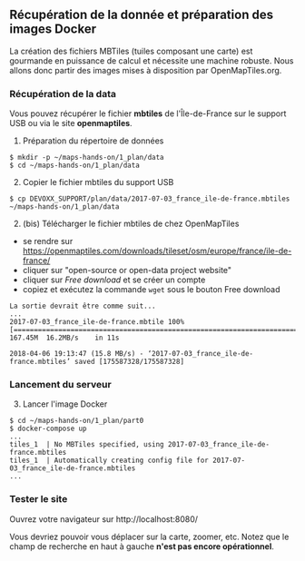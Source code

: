 ## Récupération de la donnée et préparation des images Docker
La création des fichiers MBTiles (tuiles composant une carte) est gourmande en puissance de calcul et nécessite une machine robuste.
Nous allons donc partir des images mises à disposition par OpenMapTiles.org.

### Récupération de la data
Vous pouvez récupérer le fichier __mbtiles__ de l'Île-de-France sur le support USB ou via le site __openmaptiles__.

1. Préparation du répertoire de données
```
$ mkdir -p ~/maps-hands-on/1_plan/data
$ cd ~/maps-hands-on/1_plan/data
```
2. Copier le fichier mbtiles du support USB
```
$ cp DEVOXX_SUPPORT/plan/data/2017-07-03_france_ile-de-france.mbtiles ~/maps-hands-on/1_plan/data
```
2. (bis) Télécharger le fichier mbtiles de chez OpenMapTiles
- se rendre sur https://openmaptiles.com/downloads/tileset/osm/europe/france/ile-de-france/
- cliquer sur "open-source or open-data project website"
- cliquer sur _Free download_ et se créer un compte
- copiez et exécutez la commande `wget` sous le bouton Free download
```
La sortie devrait être comme suit...
...
2017-07-03_france_ile-de-france.mbtile 100%[============================================================================>] 167.45M  16.2MB/s    in 11s     

2018-04-06 19:13:47 (15.8 MB/s) - ‘2017-07-03_france_ile-de-france.mbtiles’ saved [175587328/175587328]
```

### Lancement du serveur
3. Lancer l'image Docker
```
$ cd ~/maps-hands-on/1_plan/part0
$ docker-compose up
...
tiles_1  | No MBTiles specified, using 2017-07-03_france_ile-de-france.mbtiles
tiles_1  | Automatically creating config file for 2017-07-03_france_ile-de-france.mbtiles
...
```

### Tester le site
Ouvrez votre navigateur sur http://localhost:8080/

Vous devriez pouvoir vous déplacer sur la carte, zoomer, etc. Notez que le champ de recherche en haut à gauche __n'est pas encore opérationnel__.